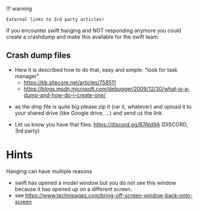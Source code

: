 <!--
    SPDX-FileCopyrightText: Copyright (C) swift Project Community / Contributors
    SPDX-License-Identifier: GFDL-1.3-only
-->

!!! warning

    External links to 3rd party articles!

If you encounter swift hanging and NOT responding anymore you could create a crashdump and make this available for the swift team.

## Crash dump files

* Here it is described how to do that, easy and simple: "look for task manager"
    * <https://kb.sitecore.net/articles/758511>
    * <https://blogs.msdn.microsoft.com/debugger/2009/12/30/what-is-a-dump-and-how-do-i-create-one/>

- as the dmp file is quite big please zip it (rar it, whatever) and
    upload it to your shared drive (like Google drive, ...) and send us
    the link

- Let us know you have that files: <https://discord.gg/R7Atd9A>
    (DISCORD, 3rd party)

Hints
=====

Hanging can have multiple reasons

-   swift has opened a model window but you do not see this window
    because it has opened up on a different screen.
-   see
    <https://www.technipages.com/bring-off-screen-window-back-onto-screen>
